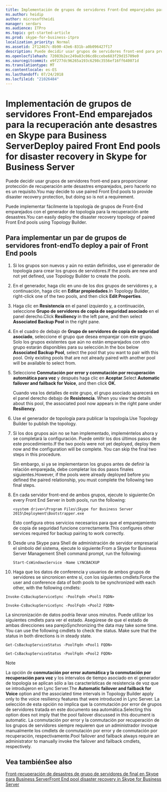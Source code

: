 ```yaml
---
title: Implementación de grupos de servidores Front-End emparejados para la recuperación ante desastres en Skype para Business Server
ms.author: heidip
author: microsoftheidi
manager: serdars
ms.audience: ITPro
ms.topic: get-started-article
ms.prod: skype-for-business-itpro
localization_priority: Normal
ms.assetid: 2f12467c-8b90-43e6-831b-a0b096427f17
description: Puede decidir usar grupos de servidores front-end para proporcionar protección de recuperación ante desastres emparejados, pero hacerlo no es un requisito.
ms.openlocfilehash: 72083b2ec249a83c06cd8ccebe683f29d15709e0
ms.sourcegitcommit: e9f277dc96265a193c6298c3556ef16ff640071d
ms.translationtype: MT
ms.contentlocale: es-ES
ms.lasthandoff: 07/24/2018
ms.locfileid: "21026484"
---
```

# <a name="deploy-paired-front-end-pools-for-disaster-recovery-in-skype-for-business-server"></a><span data-ttu-id="7bc6a-103">Implementación de grupos de servidores Front-End emparejados para la recuperación ante desastres en Skype para Business Server</span><span class="sxs-lookup"><span data-stu-id="7bc6a-103">Deploy paired Front End pools for disaster recovery in Skype for Business Server</span></span>
 
<span data-ttu-id="7bc6a-104">Puede decidir usar grupos de servidores front-end para proporcionar protección de recuperación ante desastres emparejados, pero hacerlo no es un requisito.</span><span class="sxs-lookup"><span data-stu-id="7bc6a-104">You may decide to use paired Front End pools to provide disaster recovery protection, but doing so is not a requirement.</span></span>
  
<span data-ttu-id="7bc6a-105">Puede implementar fácilmente la topología de grupos de Front-End emparejados con el generador de topología para la recuperación ante desastres.</span><span class="sxs-lookup"><span data-stu-id="7bc6a-105">You can easily deploy the disaster recovery topology of paired Front End pools using Topology Builder.</span></span> 
  
## <a name="to-deploy-a-pair-of-front-end-pools"></a><span data-ttu-id="7bc6a-106">Para implementar un par de grupos de servidores front-end</span><span class="sxs-lookup"><span data-stu-id="7bc6a-106">To deploy a pair of Front End pools</span></span>

1. <span data-ttu-id="7bc6a-107">Si los grupos son nuevos y aún no están definidos, use el generador de topología para crear los grupos de servidores.</span><span class="sxs-lookup"><span data-stu-id="7bc6a-107">If the pools are new and not yet defined, use Topology Builder to create the pools.</span></span>
    
2. <span data-ttu-id="7bc6a-108">En el generador, haga clic en uno de los dos grupos de servidores y, a continuación, haga clic en **Editar propiedades**.</span><span class="sxs-lookup"><span data-stu-id="7bc6a-108">In Topology Builder, right-click one of the two pools, and then click **Edit Properties**.</span></span>
    
3. <span data-ttu-id="7bc6a-109">Haga clic en **Resistencia** en el panel izquierdo y, a continuación, seleccione **Grupo de servidores de copia de seguridad asociado** en el panel derecho.</span><span class="sxs-lookup"><span data-stu-id="7bc6a-109">Click **Resiliency** in the left pane, and then select **Associated Backup Pool** in the right pane.</span></span>
    
4. <span data-ttu-id="7bc6a-p101">En el cuadro de debajo de **Grupo de servidores de copia de seguridad asociado**, seleccione el grupo que desea emparejar con este grupo. Solo los grupos existentes que aún no están emparejados con otro grupo estarán disponibles para su selección.</span><span class="sxs-lookup"><span data-stu-id="7bc6a-p101">In the box below **Associated Backup Pool**, select the pool that you want to pair with this pool. Only existing pools that are not already paired with another pool will be available to select from.</span></span>
    
5. <span data-ttu-id="7bc6a-112">Seleccione **Conmutación por error y conmutación por recuperación automática para voz** y después haga clic en **Aceptar**.</span><span class="sxs-lookup"><span data-stu-id="7bc6a-112">Select **Automatic failover and failback for Voice**, and then click **OK**.</span></span>
    
    <span data-ttu-id="7bc6a-113">Cuando vea los detalles de este grupo, el grupo asociado aparecerá en el panel derecho debajo de **Resistencia**. </span><span class="sxs-lookup"><span data-stu-id="7bc6a-113">When you view the details about this pool, the associated pool now appears in the right pane under **Resiliency**.</span></span> 
    
6. <span data-ttu-id="7bc6a-114">Use el generador de topología para publicar la topología.</span><span class="sxs-lookup"><span data-stu-id="7bc6a-114">Use Topology Builder to publish the topology.</span></span>
    
7. <span data-ttu-id="7bc6a-p102">Si los dos grupos aún no se han implementado, impleméntelos ahora y se completará la configuración. Puede omitir los dos últimos pasos de este procedimiento.</span><span class="sxs-lookup"><span data-stu-id="7bc6a-p102">If the two pools were not yet deployed, deploy them now and the configuration will be complete. You can skip the final two steps in this procedure.</span></span>
    
    <span data-ttu-id="7bc6a-117">Sin embargo, si ya se implementaron los grupos antes de definir la relación emparejada, debe completar los dos pasos finales siguientes.</span><span class="sxs-lookup"><span data-stu-id="7bc6a-117">However, if the pools were already deployed before you defined the paired relationship, you must complete the following two final steps.</span></span>
    
8. <span data-ttu-id="7bc6a-118">En cada servidor front-end de ambos grupos, ejecute lo siguiente:</span><span class="sxs-lookup"><span data-stu-id="7bc6a-118">On every Front End Server in both pools, run the following:</span></span>
    
   ```
   <system drive>\Program Files\Skype for Business Server 2015\Deployment\Bootstrapper.exe 
   ```

    <span data-ttu-id="7bc6a-119">Esto configura otros servicios necesarios para que el emparejamiento de copia de seguridad funcione correctamente.</span><span class="sxs-lookup"><span data-stu-id="7bc6a-119">This configures other services required for backup pairing to work correctly.</span></span>
    
9. <span data-ttu-id="7bc6a-120">Desde una Skype para Shell de administración de servidor empresarial el símbolo del sistema, ejecute lo siguiente:</span><span class="sxs-lookup"><span data-stu-id="7bc6a-120">From a Skype for Business Server Management Shell command prompt, run the following:</span></span> 
    
   ```
   Start-CsWindowsService -Name LYNCBACKUP
   ```

10. <span data-ttu-id="7bc6a-121">Haga que los datos de conferencia y usuarios de ambos grupos de servidores se sincronicen entre sí, con los siguientes cmdlets:</span><span class="sxs-lookup"><span data-stu-id="7bc6a-121">Force the user and conference data of both pools to be synchronized with each other, with the following cmdlets:</span></span>
    
   ```
   Invoke-CsBackupServiceSync -PoolFqdn <Pool1 FQDN>
   ```

   ```
   Invoke-CsBackupServiceSync -PoolFqdn <Pool2 FQDN>
   ```

   <span data-ttu-id="7bc6a-p103">La sincronización de datos podría llevar unos minutos. Puede utilizar los siguientes cmdlets para ver el estado. Asegúrese de que el estado de ambas direcciones sea parejo</span><span class="sxs-lookup"><span data-stu-id="7bc6a-p103">Synchronizing the data may take some time. You can use the following cmdlets to check the status. Make sure that the status in both directions is in steady state.</span></span>
    
   ```
   Get-CsBackupServiceStatus -PoolFqdn <Pool1 FQDN>
   ```

   ```
   Get-CsBackupServiceStatus -PoolFqdn <Pool2 FQDN>
   ```

> [!NOTE]
> <span data-ttu-id="7bc6a-125">La opción de **conmutación por error automática y la conmutación por recuperación para voz** y los intervalos de tiempo asociado en el generador de topología se aplican sólo a las características de resistencia de voz que se introdujeron en Lync Server.</span><span class="sxs-lookup"><span data-stu-id="7bc6a-125">The **Automatic failover and failback for Voice** option and the associated time intervals in Topology Builder apply only to the voice resiliency features that were introduced in Lync Server.</span></span> <span data-ttu-id="7bc6a-126">La selección de esta opción no implica que la conmutación por error de grupos de servidores tratada en este documento sea automática.</span><span class="sxs-lookup"><span data-stu-id="7bc6a-126">Selecting this option does not imply that the pool failover discussed in this document is automatic.</span></span> <span data-ttu-id="7bc6a-127">La conmutación por error y la conmutación por recuperación de los grupos de servidores siempre requieren que un administrador invoque manualmente los cmdlets de conmutación por error y de conmutación por recuperación, respectivamente.</span><span class="sxs-lookup"><span data-stu-id="7bc6a-127">Pool failover and failback always require an administrator to manually invoke the failover and failback cmdlets, respectively.</span></span>
  
## <a name="see-also"></a><span data-ttu-id="7bc6a-128">Vea también</span><span class="sxs-lookup"><span data-stu-id="7bc6a-128">See also</span></span>

[<span data-ttu-id="7bc6a-129">Front-recuperación de desastres de grupo de servidores de final en Skype para Business Server</span><span class="sxs-lookup"><span data-stu-id="7bc6a-129">Front End pool disaster recovery in Skype for Business Server</span></span>](../../plan-your-deployment/high-availability-and-disaster-recovery/disaster-recovery.md)